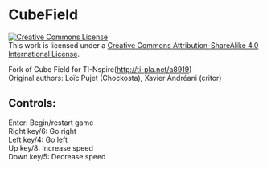 # CubeField

<a rel="license" href="http://creativecommons.org/licenses/by-sa/4.0/"><img alt="Creative Commons License" style="border-width:0" src="https://i.creativecommons.org/l/by-sa/4.0/88x31.png" /></a><br />This work is licensed under a <a rel="license" href="http://creativecommons.org/licenses/by-sa/4.0/">Creative Commons Attribution-ShareAlike 4.0 International License</a>.

Fork of Cube Field for TI-Nspire(http://ti-pla.net/a8919)  
Original authors: Loïc Pujet (Chockosta), Xavier Andréani (critor)

## Controls:

Enter: Begin/restart game  
Right key/6: Go right  
Left key/4: Go left  
Up key/8: Increase speed  
Down key/5: Decrease speed